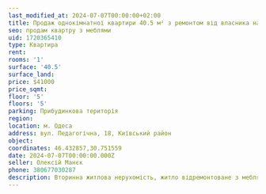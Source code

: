 ```yaml
---
last_modified_at: 2024-07-07T00:00:00+02:00
title: Продаж однокімнатної квартири 40.5 м² з ремонтом від власника на Педагогічній
seo: продам квартру з меблями
uid: 1720365410
type: Квартира
rent:
rooms: '1'
surface: '40.5'
surface_land:
price: $41000
price_sqmt:
floor: '5'
floors: '5'
parking: Прибудинкова територія
region:
location: м. Одеса
address: вул. Педагогічна, 18, Київський район
object:
coordinates: 46.432857,30.751559
date: 2024-07-07T00:00:00.000Z
seller: Олексій Манєк
phone: 380677030287
description: Вторинна житлова нерухомість, житло відремонтоване з меблями і технікою, придатне і готове для проживання
---
```

